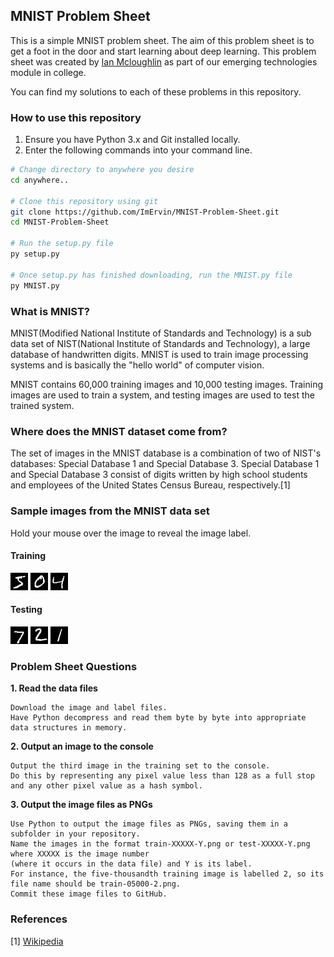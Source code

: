 ## MNIST Problem Sheet
This is a simple MNIST problem sheet. The aim of this problem sheet is to get a foot in the door and start learning about deep learning. This problem sheet was created by [Ian Mcloughlin](https://github.com/ianmcloughlin) as part of our emerging technologies module in college.

You can find my solutions to each of these problems in this repository.

### How to use this repository

1. Ensure you have Python 3.x and Git installed locally.
2. Enter the following commands into your command line.
```bash
# Change directory to anywhere you desire
cd anywhere..

# Clone this repository using git
git clone https://github.com/ImErvin/MNIST-Problem-Sheet.git
cd MNIST-Problem-Sheet

# Run the setup.py file
py setup.py

# Once setup.py has finished downloading, run the MNIST.py file
py MNIST.py

```

### What is MNIST?
MNIST(Modified National Institute of Standards and Technology) is a sub data set of NIST(National Institute of Standards and Technology), a large database of handwritten digits. MNIST is used to train image processing systems and is basically the "hello world" of computer vision.

MNIST contains 60,000 training images and 10,000 testing images. Training images are used to train a system, and testing images are used to test the trained system.

### Where does the MNIST dataset come from?
The set of images in the MNIST database is a combination of two of NIST's databases: Special Database 1 and Special Database 3. Special Database 1 and Special Database 3 consist of digits written by high school students and employees of the United States Census Bureau, respectively.[1]

### Sample images from the MNIST data set
Hold your mouse over the image to reveal the image label.
#### Training
![alt text](https://github.com/ImErvin/MNIST-Problem-Sheet/blob/master/images/train-00001-5.png?raw=true "Figure 5")
![alt text](https://github.com/ImErvin/MNIST-Problem-Sheet/blob/master/images/train-00002-0.png?raw=true "Figure 0")
![alt text](https://github.com/ImErvin/MNIST-Problem-Sheet/blob/master/images/train-00003-4.png?raw=true "Figure 4")

#### Testing
![alt text](https://github.com/ImErvin/MNIST-Problem-Sheet/blob/master/images/test-00001-7.png?raw=true "Figure 7")
![alt text](https://github.com/ImErvin/MNIST-Problem-Sheet/blob/master/images/test-00002-2.png?raw=true "Figure 2")
![alt text](https://github.com/ImErvin/MNIST-Problem-Sheet/blob/master/images/test-00003-1.png?raw=true "Figure 1")

### Problem Sheet Questions

**1. Read the data files**

	Download the image and label files. 
    Have Python decompress and read them byte by byte into appropriate data structures in memory.
**2. Output an image to the console**
	
	Output the third image in the training set to the console. 
    Do this by representing any pixel value less than 128 as a full stop and any other pixel value as a hash symbol.
**3. Output the image files as PNGs**
	
	Use Python to output the image files as PNGs, saving them in a subfolder in your repository. 
    Name the images in the format train-XXXXX-Y.png or test-XXXXX-Y.png where XXXXX is the image number 
    (where it occurs in the data file) and Y is its label. 
    For instance, the five-thousandth training image is labelled 2, so its file name should be train-05000-2.png.
    Commit these image files to GitHub.

### References
[1] [Wikipedia](https://en.wikipedia.org/wiki/MNIST_database)
